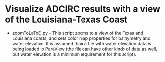 # Visualize ADCIRC results with a view of the Louisiana-Texas Coast
- zoomToLaTxEl.py - This script zooms to a view of the Texas and Louisiana coasts, and sets color map properties for bathymetry and water elevation. It is assumed than a file with water elevation data is being loaded to ParaView (the file can have other kinds of data as well, but water elevation is a minimum requirement for this script).
